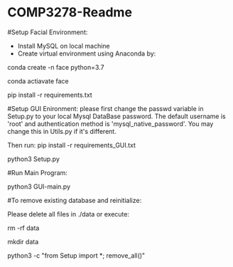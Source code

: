 # COMP3278-Readme


#Setup Facial Environment: 
* Install MySQL on local machine
* Create virtual environment using Anaconda by: 

conda create -n face python=3.7

conda actiavate face

pip install -r requirements.txt


#Setup GUI Enironment: 
please first change the passwd variable in Setup.py to your local Mysql DataBase password. 
The default username is 'root' and authentication method is 'mysql_native_password'. You may change this in Utils.py if it's different. 

Then run: 
pip install -r requirements_GUI.txt

python3 Setup.py

#Run Main Program: 

python3 GUI-main.py

#To remove existing database and reinitialize: 

Please delete all files in ./data or execute: 

rm -rf data

mkdir data

python3 -c "from Setup import *; remove_all()"

